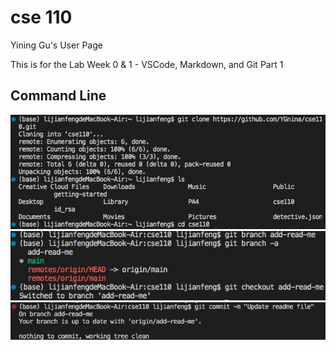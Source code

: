 # cse 110
Yining Gu's User Page

This is for the Lab Week 0 & 1 - VSCode, Markdown, and Git Part 1 


## Command Line

![Image](pic1.jpg)
![Image](pic2.jpg)
![Image](pic3.jpg)
